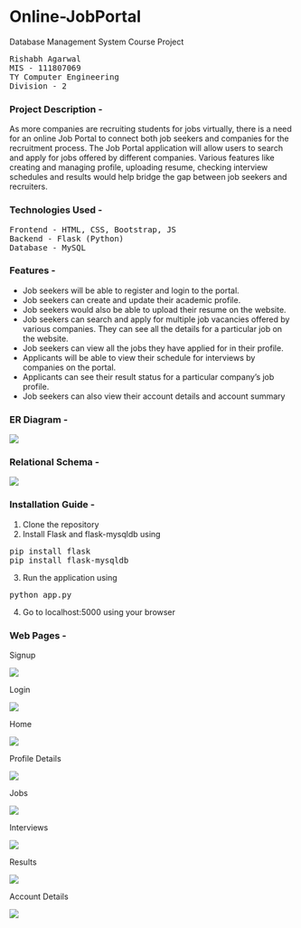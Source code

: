 # Online-JobPortal
Database Management System Course Project

<pre>
Rishabh Agarwal
MIS - 111807069
TY Computer Engineering
Division - 2
</pre>

### Project Description - 
As more companies are recruiting students for jobs virtually, there is a need for an online Job Portal to connect both job seekers and companies for the recruitment process. The Job Portal application will allow users to search and apply for jobs offered by different companies. Various features like creating and managing profile, uploading resume, checking interview schedules and results would help bridge the gap between job seekers and recruiters.

### Technologies Used - 
<pre>
Frontend - HTML, CSS, Bootstrap, JS
Backend - Flask (Python)
Database - MySQL
</pre>

### Features - 
<ul>
  <li>Job seekers will be able to register and login to the portal.</li>
  <li>Job seekers can create and update their academic profile.</li>
  <li>Job seekers would also be able to upload their resume on the website.</li>
  <li>Job seekers can search and apply for multiple job vacancies offered by various companies. They can see all the details for a particular job on the website.</li>
  <li>Job seekers can view all the jobs they have applied for in their profile.</li>
  <li>Applicants will be able to view their schedule for interviews by companies on the portal.</li>
  <li>Applicants can see their result status for a particular company’s job profile.</li>
  <li>Job seekers can also view their account details and account summary</li>
</ul>

### ER Diagram - 

![](diagrams/ER.png)

### Relational Schema - 

![](diagrams/Relational_Schema.png)

### Installation Guide - 
1. Clone the repository
2. Install Flask and flask-mysqldb using 
<pre>
pip install flask
pip install flask-mysqldb
</pre>
3. Run the application using
<pre>
python app.py
</pre>
4. Go to localhost:5000 using your browser

### Web Pages - 

Signup 

![](screenshots/signup.png)

Login 

![](screenshots/login.png)

Home 

![](screenshots/home.png)

Profile Details

![](screenshots/profile.png)

Jobs

![](screenshots/jobs.png)

Interviews

![](screenshots/interviews.png)

Results

![](screenshots/results.png)

Account Details

![](screenshots/account.png)
